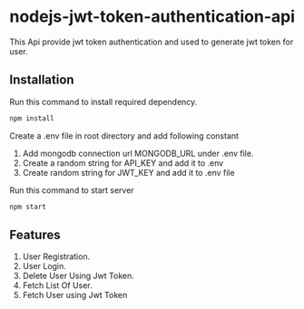# nodejs-jwt-token-authentication-api

This Api provide jwt token authentication and used to generate jwt token for user.

## Installation

Run this command to install required dependency.

``` bash
npm install 
```
Create a .env file in root directory and add following constant
 1. Add mongodb connection url  MONGODB_URL under .env file.
 2. Create a random string for API_KEY and add it to .env
 3. Create random string for JWT_KEY and add it to .env file

Run this command to start server
```bash
npm start
```

## Features
 1. User Registration.
 2. User Login.
 3. Delete User Using Jwt Token.
 4. Fetch List Of User.
 5. Fetch User using Jwt Token
